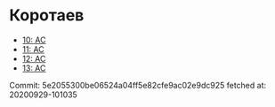 # Коротаев
- [10: AC](10.md)
- [11: AC](11.md)
- [12: AC](12.md)
- [13: AC](13.md)

Commit: 5e2055300be06524a04ff5e82cfe9ac02e9dc925
 fetched at: 20200929-101035
